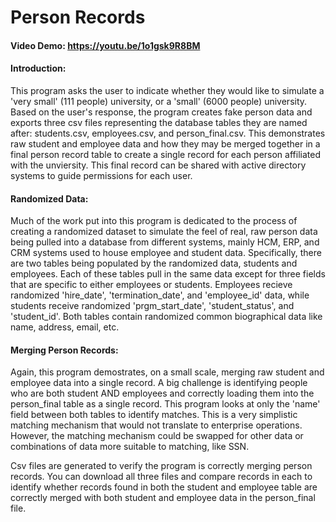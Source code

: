 # Person Records
#### Video Demo:  https://youtu.be/1o1gsk9R8BM
#### Introduction:
This program asks the user to indicate whether they would like to simulate a 'very small' (111 people) university, or a 'small' (6000 people) university. Based on the user's response, the program creates fake person data and exports three csv files representing the database tables they are named after: students.csv, employees.csv, and person_final.csv. This demonstrates raw student and employee data and how they may be merged together in a final person record table to create a single record for each person affiliated with the unviersity. This final record can be shared with active directory systems to guide permissions for each user.

#### Randomized Data:
Much of the work put into this program is dedicated to the process of creating a randomized dataset to simulate the feel of real, raw person data being pulled into a database from different systems, mainly HCM, ERP, and CRM systems used to house employee and student data. Specifically, there are two tables being populated by the randomized data, students and employees. Each of these tables pull in the same data except for three fields that are specific to either employees or students. Employees recieve randomized 'hire_date', 'termination_date', and 'employee_id' data, while students receive randomized 'prgm_start_date', 'student_status', and 'student_id'. Both tables contain randomized common biographical data like name, address, email, etc.

#### Merging Person Records:
Again, this program demostrates, on a small scale, merging raw student and employee data into a single record. A big challenge is identifying people who are both student AND employees and correctly loading them into the person_final table as a single record. This program looks at only the 'name' field between both tables to identify matches. This is a very simplistic matching mechanism that would not translate to enterprise operations. However, the matching mechanism could be swapped for other data or combinations of data more suitable to matching, like SSN.

Csv files are generated to verify the program is correctly merging person records. You can download all three files and compare records in each to identify whether records found in both the student and employee table are correctly merged with both student and employee data in the person_final file.

